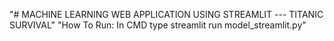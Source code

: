 "# MACHINE LEARNING WEB APPLICATION USING STREAMLIT --- TITANIC SURVIVAL" 
"How To Run: In CMD type streamlit run model_streamlit.py" 
